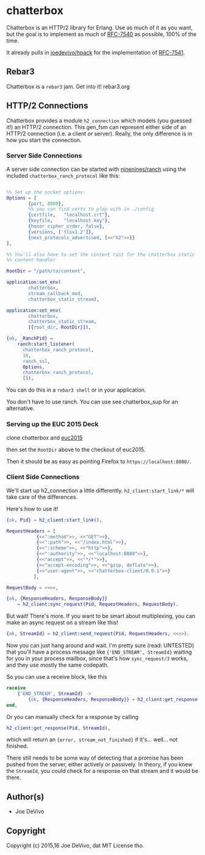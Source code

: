 # chatterbox #

Chatterbox is an HTTP/2 library for Erlang. Use as much of it as you
want, but the goal is to implement as much of
[RFC-7540](https://tools.ietf.org/html/rfc7540) as possible, 100% of
the time.

It already pulls in
[joedevivo/hpack](https://github.com/joedevivo/hpack) for the
implementation of [RFC-7541](https://tools.ietf.org/html/rfc7541).

## Rebar3

Chatterbox is a `rebar3` jam. Get into it! rebar3.org

## HTTP/2 Connections

Chatterbox provides a module `h2_connection` which models (you
guessed it!) an HTTP/2 connection. This gen_fsm can represent either
side of an HTTP/2 connection (i.e. a client *or* server). Really, the
only difference is in how you start the connection.

### Server Side Connections

A server side connection can be started with
[ninenines/ranch](https://github.com/ninenines/ranch) using the
included `chatterbox_ranch_protocol` like this:

```erlang

%% Set up the socket options:
Options = [
        {port, 8080},
        %% you can find certs to play with in ./config
        {certfile,   "localhost.crt"},
        {keyfile,    "localhost.key"},
        {honor_cipher_order, false},
        {versions, ['tlsv1.2']},
        {next_protocols_advertised, [<<"h2">>]}
],

%% You'll also have to set the content root for the chatterbox static
%% content handler

RootDir = "/path/to/content",

application:set_env(
        chatterbox,
        stream_callback_mod,
        chatterbox_static_stream),

application:set_env(
        chatterbox,
        chatterbox_static_stream,
        [{root_dir, RootDir}]),

{ok, _RanchPid} =
    ranch:start_listener(
      chatterbox_ranch_protocol,
      10,
      ranch_ssl,
      Options,
      chatterbox_ranch_protocol,
      []),

```

You can do this in a `rebar3 shell` or in your application.

You don't have to use ranch. You can use see chatterbox_sup for an
alternative.


### Serving up the EUC 2015 Deck

clone chatterbox and [euc2015](https://github.com/joedevivo/euc2015)

then set the `RootDir` above to the checkout of euc2015.

Then it should be as easy as pointing Firefox to
`https://localhost:8080/`.


### Client Side Connections

We'll start up h2_connection a little
differently. `h2_client:start_link/*` will take care of the
differences.

Here's how to use it!

```erlang
{ok, Pid} = h2_client:start_link(),

RequestHeaders = [
           {<<":method">>, <<"GET">>},
           {<<":path">>, <<"/index.html">>},
           {<<":scheme">>, <<"http">>},
           {<<":authority">>, <<"localhost:8080">>},
           {<<"accept">>, <<"*/*">>},
           {<<"accept-encoding">>, <<"gzip, deflate">>},
           {<<"user-agent">>, <<"chatterbox-client/0.0.1">>}
          ],

RequestBody = <<>>,

{ok, {ResponseHeaders, ResponseBody}}
    = h2_client:sync_request(Pid, RequestHeaders, RequestBody).
```

But wait! There's more. If you want to be smart about multiplexing,
you can make an async request on a stream like this!

``` erlang
{ok, StreamId} = h2_client:send_request(Pid, RequestHeaders, <<>>).
```

Now you can just hang around and wait. I'm pretty sure (read:
UNTESTED) that you'll have a process message like `{'END_STREAM',
StreamId}` waiting for you in your process mailbox, since that's how
`sync_request/3` works, and they use mostly the same codepath.

So you can use a receive block, like this

```erlang
receive
    {'END_STREAM', StreamId} ->
        {ok, {ResponseHeaders, ResponseBody}} = h2_client:get_response(Pid, StreamId)
end,
```

Or you can manually check for a response by calling

```erlang
h2_client:get_response(Pid, StreamId),
```

which will return an `{error, stream_not_finished}` if
it's... well... not finished.

There still needs to be some way of detecting that a promise has been
pushed from the server, either actively or passively. In theory, if
you knew the `StreamId`, you could check for a response on that stream
and it would be there.


## Author(s) ##

* Joe DeVivo

## Copyright ##

Copyright (c) 2015,16 Joe DeVivo, dat MIT License tho.
